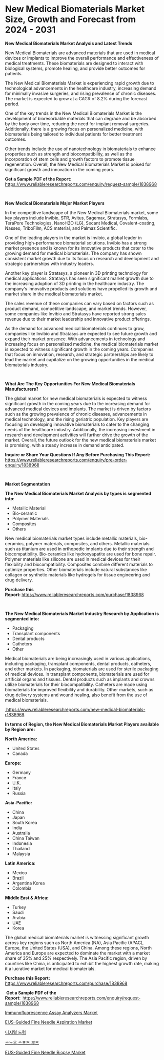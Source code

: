 <p><h1>New Medical Biomaterials Market Size, Growth and Forecast from 2024 - 2031</h1></p><p><strong>New Medical Biomaterials Market Analysis and Latest Trends</strong></p>
<p><p>New Medical Biomaterials are advanced materials that are used in medical devices or implants to improve the overall performance and effectiveness of medical treatments. These biomaterials are designed to interact with biological systems, promote healing, and provide better outcomes for patients.</p><p>The New Medical Biomaterials Market is experiencing rapid growth due to technological advancements in the healthcare industry, increasing demand for minimally invasive surgeries, and rising prevalence of chronic diseases. The market is expected to grow at a CAGR of 8.2% during the forecast period. </p><p>One of the key trends in the New Medical Biomaterials Market is the development of bioresorbable materials that can degrade and be absorbed by the body over time, reducing the need for implant removal surgeries. Additionally, there is a growing focus on personalized medicine, with biomaterials being tailored to individual patients for better treatment outcomes.</p><p>Other trends include the use of nanotechnology in biomaterials to enhance properties such as strength and biocompatibility, as well as the incorporation of stem cells and growth factors to promote tissue regeneration. Overall, the New Medical Biomaterials Market is poised for significant growth and innovation in the coming years.</p></p>
<p><strong>Get a Sample PDF of the Report:&nbsp;</strong> <a href="https://www.reliableresearchreports.com/enquiry/request-sample/1838968">https://www.reliableresearchreports.com/enquiry/request-sample/1838968</a></p>
<p>&nbsp;</p>
<p><strong>New Medical Biomaterials Major Market Players</strong></p>
<p><p>In the competitive landscape of the New Medical Biomaterials market, some key players include Invibio, STR, Avitus, Sagemax, Stratasys, Formlabs, TeraPore Technologies, NanoH2O (LG), Secant Medical, Covalent-coating, Nasseo, TriboFilm, ACS material, and Palmaz Scientific.</p><p>One of the leading players in the market is Invibio, a global leader in providing high-performance biomaterial solutions. Invibio has a strong market presence and is known for its innovative products that cater to the growing demand for medical biomaterials. The company has shown consistent market growth due to its focus on research and development and strategic partnerships with industry leaders.</p><p>Another key player is Stratasys, a pioneer in 3D printing technology for medical applications. Stratasys has seen significant market growth due to the increasing adoption of 3D printing in the healthcare industry. The company's innovative products and solutions have propelled its growth and market share in the medical biomaterials market.</p><p>The sales revenue of these companies can vary based on factors such as product demand, competitive landscape, and market trends. However, some companies like Invibio and Stratasys have reported strong sales revenue due to their market leadership and innovative product offerings.</p><p>As the demand for advanced medical biomaterials continues to grow, companies like Invibio and Stratasys are expected to see future growth and expand their market presence. With advancements in technology and increasing focus on personalized medicine, the medical biomaterials market is expected to witness significant growth in the coming years. Companies that focus on innovation, research, and strategic partnerships are likely to lead the market and capitalize on the growing opportunities in the medical biomaterials industry.</p></p>
<p>&nbsp;</p>
<p><strong>What Are The Key Opportunities For New Medical Biomaterials Manufacturers?</strong></p>
<p><p>The global market for new medical biomaterials is expected to witness significant growth in the coming years due to the increasing demand for advanced medical devices and implants. The market is driven by factors such as the growing prevalence of chronic diseases, advancements in medical technology, and the rising geriatric population. Key players are focusing on developing innovative biomaterials to cater to the changing needs of the healthcare industry. Additionally, the increasing investment in research and development activities will further drive the growth of the market. Overall, the future outlook for the new medical biomaterials market is promising, with a steady increase in demand anticipated.</p></p>
<p><strong>Inquire or Share Your Questions If Any Before Purchasing This Report:</strong> <a href="https://www.reliableresearchreports.com/enquiry/pre-order-enquiry/1838968">https://www.reliableresearchreports.com/enquiry/pre-order-enquiry/1838968</a></p>
<p>&nbsp;</p>
<p><strong>Market Segmentation</strong></p>
<p><strong>The New Medical Biomaterials Market Analysis by types is segmented into:</strong></p>
<p><ul><li>Metallic Material</li><li>Bio-ceramic</li><li>Polymer Materials</li><li>Composites</li><li>Others</li></ul></p>
<p><p>New medical biomaterials market types include metallic materials, bio-ceramics, polymer materials, composites, and others. Metallic materials such as titanium are used in orthopedic implants due to their strength and biocompatibility. Bio-ceramics like hydroxyapatite are used for bone repair. Polymer materials like silicone are used in medical devices for their flexibility and biocompatibility. Composites combine different materials to optimize properties. Other biomaterials include natural substances like collagen or synthetic materials like hydrogels for tissue engineering and drug delivery.</p></p>
<p><strong>Purchase this Report:&nbsp;</strong><a href="https://www.reliableresearchreports.com/purchase/1838968">https://www.reliableresearchreports.com/purchase/1838968</a></p>
<p>&nbsp;</p>
<p><strong>The New Medical Biomaterials Market Industry Research by Application is segmented into:</strong></p>
<p><ul><li>Packaging</li><li>Transplant components</li><li>Dental products</li><li>Catheters</li><li>Other</li></ul></p>
<p><p>Medical biomaterials are being increasingly used in various applications, including packaging, transplant components, dental products, catheters, and other markets. In packaging, biomaterials are used for sterile packaging of medical devices. In transplant components, biomaterials are used for artificial organs and tissues. Dental products such as implants and crowns utilize biomaterials for their biocompatibility. Catheters are made using biomaterials for improved flexibility and durability. Other markets, such as drug delivery systems and wound healing, also benefit from the use of medical biomaterials.</p></p>
<p><a href="https://www.reliableresearchreports.com/new-medical-biomaterials-r1838968">&nbsp;https://www.reliableresearchreports.com/new-medical-biomaterials-r1838968</a></p>
<p><strong>In terms of Region, the New Medical Biomaterials Market Players available by Region are:</strong></p>
<p>
    <p> <strong> North America: </strong>
        <ul>
            <li>United States</li>
            <li>Canada</li>
        </ul>
        </p> 
    <p> <strong> Europe: </strong>
        <ul>
            <li>Germany</li>
            <li>France</li>
            <li>U.K.</li>
            <li>Italy</li>
            <li>Russia</li>
        </ul>
        </p> 
    <p> <strong> Asia-Pacific: </strong>
        <ul>
            <li>China</li>
            <li>Japan</li>
            <li>South Korea</li>
            <li>India</li>
            <li>Australia</li>
            <li>China Taiwan</li>
            <li>Indonesia</li>
            <li>Thailand</li>
            <li>Malaysia</li>
        </ul>
        </p> 
    <p> <strong> Latin America: </strong>
        <ul>
            <li>Mexico</li>
            <li>Brazil</li>
            <li>Argentina Korea</li>
            <li>Colombia</li>
        </ul>
        </p> 
    <p> <strong> Middle East & Africa: </strong>
        <ul>
            <li>Turkey</li>
            <li>Saudi</li>
            <li>Arabia</li>
            <li>UAE</li>
            <li>Korea</li>
        </ul>
    </p>
    </p>
<p><p>The global medical biomaterials market is witnessing significant growth across key regions such as North America (NA), Asia Pacific (APAC), Europe, the United States (USA), and China. Among these regions, North America and Europe are expected to dominate the market with a market share of 35% and 25% respectively. The Asia Pacific region, driven by countries like China, is anticipated to exhibit the highest growth rate, making it a lucrative market for medical biomaterials.</p></p>
<p><strong>Purchase this Report: </strong><a href="https://www.reliableresearchreports.com/purchase/1838968">https://www.reliableresearchreports.com/purchase/1838968</a></p>
<p>&nbsp;<strong>Get a Sample PDF of the Report:&nbsp;&nbsp;</strong><a href="https://www.reliableresearchreports.com/enquiry/request-sample/1838968">https://www.reliableresearchreports.com/enquiry/request-sample/1838968</a></p>
<p><strong></strong></p>
<p><p><a href="https://github.com/EveKerluke2023/Market-Research-Report-List-2/blob/main/immunofluorescence-assay-analyzers-market.md">Immunofluorescence Assay Analyzers Market</a></p><p><a href="https://github.com/khlifeservices/Market-Research-Report-List-1/blob/main/eus-guided-fine-needle-aspiration-market.md">EUS-Guided Fine Needle Aspiration Market</a></p><p><a href="https://github.com/kimvicki3212024/Market-Research-Report-List-2/blob/main/234190376801.md">디지털 드럼</a></p><p><a href="https://github.com/marufmohassin05/Market-Research-Report-List-2/blob/main/660195076802.md">스노우 스포츠 부츠</a></p><p><a href="https://github.com/theanastasiyah/Market-Research-Report-List-1/blob/main/eus-guided-fine-needle-biopsy-market.md">EUS-Guided Fine Needle Biopsy Market</a></p></p>